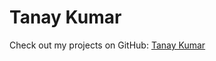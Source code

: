 <!DOCTYPE html>
<html lang="en">
<head>
    <meta charset="UTF-8">
    <meta name="viewport" content="width=device-width, initial-scale=1.0">
    <title>Tanay Kumar Portfolio</title>
    <link rel="stylesheet" href="style.css"> </head>
<body>
    <div class="container">
        <h1>Tanay Kumar</h1>
        <p>Check out my projects on GitHub: <a href="https://github.com/CriticalMalwareHacker/CriticalMalwareHacker">Tanay Kumar</a></p>
    </div>
    <script src="script.js"></script> </body>
</html>
